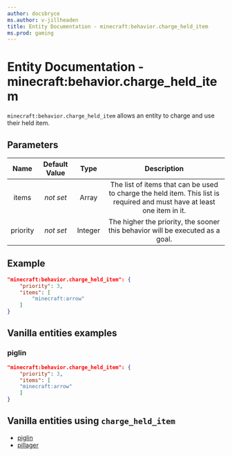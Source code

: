 ```yaml
---
author: docsbryce
ms.author: v-jillheaden
title: Entity Documentation - minecraft:behavior.charge_held_item
ms.prod: gaming
---
```


# Entity Documentation - minecraft:behavior.charge_held_item

`minecraft:behavior.charge_held_item` allows an entity to charge and use their held item.

## Parameters

| Name| Default Value| Type| Description |
|:-----------:|:-----------:|:-----------:|:-----------:|
| items| *not set*| Array| The list of items that can be used to charge the held item. This list is required and must have at least one item in it. |
|priority|*not set*|Integer|The higher the priority, the sooner this behavior will be executed as a goal.|

## Example

```json
"minecraft:behavior.charge_held_item": {
    "priority": 3,
    "items": [
        "minecraft:arrow"
    ]
}
```

## Vanilla entities examples

### piglin

```json
"minecraft:behavior.charge_held_item": {
    "priority": 3,
    "items": [
    "minecraft:arrow"
    ]
}
```

## Vanilla entities using `charge_held_item`

- [piglin](../../../../Source/VanillaBehaviorPack_Snippets/entities/piglin.md)
- [pillager](../../../../Source/VanillaBehaviorPack_Snippets/entities/pillager.md)
